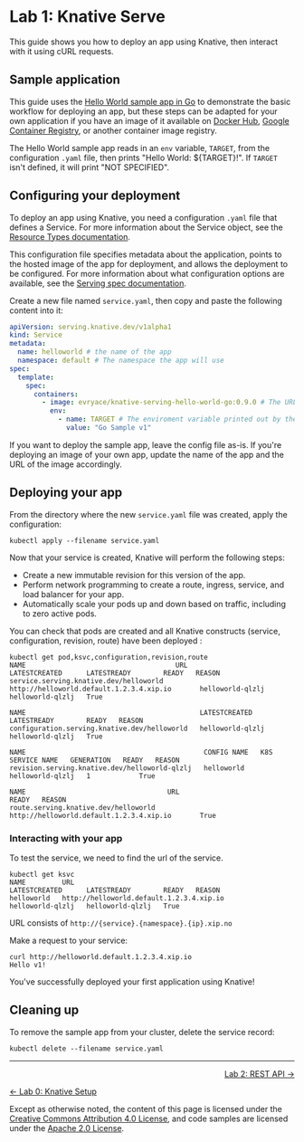 # Lab 1: Knative Serve

This guide shows you how to deploy an app using Knative, then interact with it
using cURL requests.

## Sample application

This guide uses the [Hello World sample app in Go][helloworld-go] to demonstrate
the basic workflow for deploying an app, but these steps can be adapted for your
own application if you have an image of it available on [Docker
Hub][docker-hub], [Google Container Registry][google-gcr], or another container
image registry.

[helloworld-go]: https://github.com/knative/docs/tree/master/docs/serving/samples/hello-world/helloworld-go
[docker-hub]: https://docs.docker.com/docker-hub/repos/
[google-gcr]: https://cloud.google.com/container-registry/docs/pushing-and-pulling

The Hello World sample app reads in an `env` variable, `TARGET`, from the
configuration `.yaml` file, then prints "Hello World: \${TARGET}!". If `TARGET`
isn't defined, it will print "NOT SPECIFIED".

## Configuring your deployment

To deploy an app using Knative, you need a configuration `.yaml` file that
defines a Service. For more information about the Service object, see the
[Resource Types documentation][knative-service].

[knative-service]: https://github.com/knative/serving/blob/master/docs/spec/overview.md#service

This configuration file specifies metadata about the application, points to the
hosted image of the app for deployment, and allows the deployment to be
configured. For more information about what configuration options are available,
see the [Serving spec documentation][knative-serving].

[knative-serving]: https://github.com/knative/serving/blob/master/docs/spec/spec.md

Create a new file named `service.yaml`, then copy and paste the following
content into it:

```yaml
apiVersion: serving.knative.dev/v1alpha1
kind: Service
metadata:
  name: helloworld # the name of the app
  namespace: default # The namespace the app will use
spec:
  template:
    spec:
      containers:
        - image: evryace/knative-serving-hello-world-go:0.9.0 # The URL tp the image of the app
          env:
            - name: TARGET # The enviroment variable printed out by the sample app
              value: "Go Sample v1"
```



If you want to deploy the sample app, leave the config file as-is. If you're
deploying an image of your own app, update the name of the app and the URL of
the image accordingly.

## Deploying your app

From the directory where the new `service.yaml` file was created, apply the
configuration:

```shell
kubectl apply --filename service.yaml
```

Now that your service is created, Knative will perform the following steps:

- Create a new immutable revision for this version of the app.
- Perform network programming to create a route, ingress, service, and load
  balancer for your app.
- Automatically scale your pods up and down based on traffic, including to zero
  active pods.

You can check that pods are created and all Knative constructs (service, configuration, revision, route) have been deployed :

```shell
kubectl get pod,ksvc,configuration,revision,route
NAME                                     URL                                            LATESTCREATED      LATESTREADY        READY   REASON
service.serving.knative.dev/helloworld   http://helloworld.default.1.2.3.4.xip.io       helloworld-qlzlj   helloworld-qlzlj   True

NAME                                           LATESTCREATED      LATESTREADY        READY   REASON
configuration.serving.knative.dev/helloworld   helloworld-qlzlj   helloworld-qlzlj   True

NAME                                            CONFIG NAME   K8S SERVICE NAME   GENERATION   READY   REASON
revision.serving.knative.dev/helloworld-qlzlj   helloworld    helloworld-qlzlj   1            True

NAME                                   URL                                            READY   REASON
route.serving.knative.dev/helloworld   http://helloworld.default.1.2.3.4.xip.io       True
```

### Interacting with your app

To test the service, we need to find the url of the service.

```shell
kubectl get ksvc
NAME         URL                                            LATESTCREATED      LATESTREADY        READY   REASON
helloworld   http://helloworld.default.1.2.3.4.xip.io       helloworld-qlzlj   helloworld-qlzlj   True
```

URL consists of `http://{service}.{namespace}.{ip}.xip.no`

Make a request to your service:

```shell
curl http://helloworld.default.1.2.3.4.xip.io
Hello v1!
```

You've successfully deployed your first application using Knative!

## Cleaning up

To remove the sample app from your cluster, delete the service record:

```shell
kubectl delete --filename service.yaml
```

---

<p align="right"><a href="../2-rest-api">Lab 2: REST API →</a></p>
<p align="left"><a href="../0-setup">← Lab 0: Knative Setup</a></p>

Except as otherwise noted, the content of this page is licensed under the
[Creative Commons Attribution 4.0 License][cc-by], and code samples are licensed
under the [Apache 2.0 License][apache-2-0].

[cc-by]: https://creativecommons.org/licenses/by/4.0/
[apache-2-0]: https://www.apache.org/licenses/LICENSE-2.0
